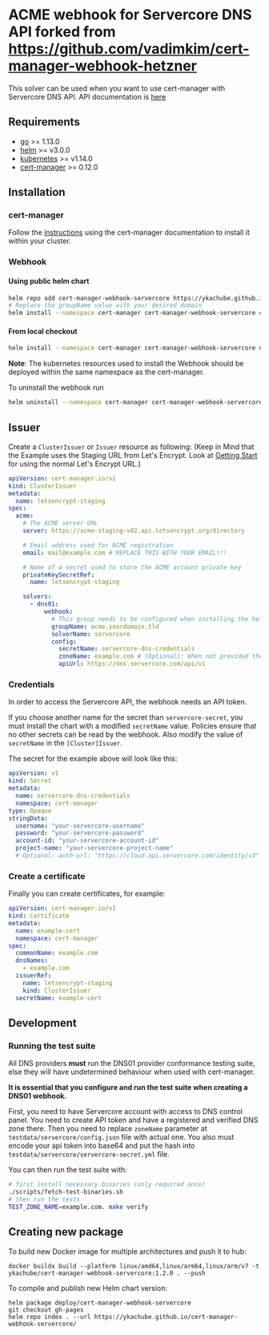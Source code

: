 # ACME webhook for Servercore DNS API forked from https://github.com/vadimkim/cert-manager-webhook-hetzner

This solver can be used when you want to use cert-manager with Servercore DNS API. API documentation is [here](https://dns.servercore.com/api-docs)

## Requirements
-   [go](https://golang.org/) >= 1.13.0
-   [helm](https://helm.sh/) >= v3.0.0
-   [kubernetes](https://kubernetes.io/) >= v1.14.0
-   [cert-manager](https://cert-manager.io/) >= 0.12.0

## Installation

### cert-manager

Follow the [instructions](https://cert-manager.io/docs/installation/) using the cert-manager documentation to install it within your cluster.

### Webhook

#### Using public helm chart
```bash
helm repo add cert-manager-webhook-servercore https://ykachube.github.io/cert-manager-webhook-servercore
# Replace the groupName value with your desired domain
helm install --namespace cert-manager cert-manager-webhook-servercore cert-manager-webhook-servercore/cert-manager-webhook-servercore --set groupName=acme.yourdomain.tld
```

#### From local checkout

```bash
helm install --namespace cert-manager cert-manager-webhook-servercore deploy/cert-manager-webhook-servercore
```
**Note**: The kubernetes resources used to install the Webhook should be deployed within the same namespace as the cert-manager.

To uninstall the webhook run
```bash
helm uninstall --namespace cert-manager cert-manager-webhook-servercore
```

## Issuer

Create a `ClusterIssuer` or `Issuer` resource as following:
(Keep in Mind that the Example uses the Staging URL from Let's Encrypt. Look at [Getting Start](https://letsencrypt.org/getting-started/) for using the normal Let's Encrypt URL.)
```yaml
apiVersion: cert-manager.io/v1
kind: ClusterIssuer
metadata:
  name: letsencrypt-staging
spec:
  acme:
    # The ACME server URL
    server: https://acme-staging-v02.api.letsencrypt.org/directory

    # Email address used for ACME registration
    email: mail@example.com # REPLACE THIS WITH YOUR EMAIL!!!

    # Name of a secret used to store the ACME account private key
    privateKeySecretRef:
      name: letsencrypt-staging

    solvers:
      - dns01:
          webhook:
            # This group needs to be configured when installing the helm package, otherwise the webhook won't have permission to create an ACME challenge for this API group.
            groupName: acme.yourdomain.tld
            solverName: servercore
            config:
              secretName: servercore-dns-credentials
              zoneName: example.com # (Optional): When not provided the Zone will searched in Servercore API by recursion on full domain name
              apiUrl: https://dns.servercore.com/api/v1
```

### Credentials
In order to access the Servercore API, the webhook needs an API token.

If you choose another name for the secret than `servercore-secret`, you must install the chart with a modified `secretName` value. Policies ensure that no other secrets can be read by the webhook. Also modify the value of `secretName` in the `[Cluster]Issuer`.

The secret for the example above will look like this:
```yaml
apiVersion: v1
kind: Secret
metadata:
  name: servercore-dns-credentials
  namespace: cert-manager
type: Opaque
stringData:
  username: "your-servercore-username"
  password: "your-servercore-password"
  account-id: "your-servercore-account-id"
  project-name: "your-servercore-project-name"
  # Optional: auth-url: "https://cloud.api.servercore.com/identity/v3"
```

### Create a certificate

Finally you can create certificates, for example:

```yaml
apiVersion: cert-manager.io/v1
kind: Certificate
metadata:
  name: example-cert
  namespace: cert-manager
spec:
  commonName: example.com
  dnsNames:
    - example.com
  issuerRef:
    name: letsencrypt-staging
    kind: ClusterIssuer
  secretName: example-cert
```

## Development

### Running the test suite

All DNS providers **must** run the DNS01 provider conformance testing suite,
else they will have undetermined behaviour when used with cert-manager.

**It is essential that you configure and run the test suite when creating a
DNS01 webhook.**

First, you need to have Servercore account with access to DNS control panel. You need to create API token and have a registered and verified DNS zone there.
Then you need to replace `zoneName` parameter at `testdata/servercore/config.json` file with actual one.
You also must encode your api token into base64 and put the hash into `testdata/servercore/servercore-secret.yml` file.

You can then run the test suite with:

```bash
# first install necessary binaries (only required once)
./scripts/fetch-test-binaries.sh
# then run the tests
TEST_ZONE_NAME=example.com. make verify
```

## Creating new package

To build new Docker image for multiple architectures and push it to hub:
```shell
docker buildx build --platform linux/amd64,linux/arm64,linux/arm/v7 -t ykachube/cert-manager-webhook-servercore:1.2.0 . --push
```

To compile and publish new Helm chart version:
```shell
helm package deploy/cert-manager-webhook-servercore
git checkout gh-pages
helm repo index . --url https://ykachube.github.io/cert-manager-webhook-servercore/
```
